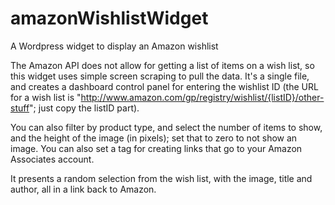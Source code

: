 # amazonWishlistWidget
A Wordpress widget to display an Amazon wishlist

The Amazon API does not allow for getting a list of items on a wish list, so this widget uses simple screen scraping to pull the data. It's a single file, and creates a dashboard control panel for entering the wishlist ID (the URL for a wish list is "http://www.amazon.com/gp/registry/wishlist/{listID}/other-stuff"; just copy the listID part).

You can also filter by product type, and select the number of items to show, and the height of the image (in pixels); set that to zero to not show an image. You can also set a tag for creating links that go to your Amazon Associates account.

It presents a random selection from the wish list, with the image, title and author, all in a link back to Amazon.
